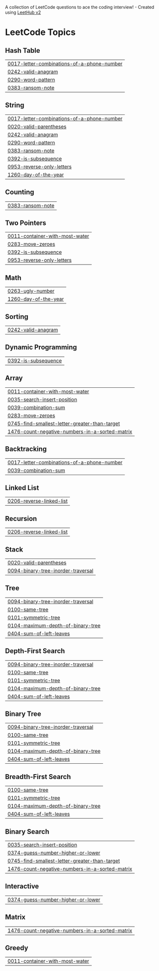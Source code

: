 A collection of LeetCode questions to ace the coding interview! - Created using [LeetHub v2](https://github.com/arunbhardwaj/LeetHub-2.0)
<!---LeetCode Topics Start-->
# LeetCode Topics
## Hash Table
|  |
| ------- |
| [0017-letter-combinations-of-a-phone-number](https://github.com/rbn2003/LeetCode-Progress/tree/master/0017-letter-combinations-of-a-phone-number) |
| [0242-valid-anagram](https://github.com/rbn2003/LeetCode-Progress/tree/master/0242-valid-anagram) |
| [0290-word-pattern](https://github.com/rbn2003/LeetCode-Progress/tree/master/0290-word-pattern) |
| [0383-ransom-note](https://github.com/rbn2003/LeetCode-Progress/tree/master/0383-ransom-note) |
## String
|  |
| ------- |
| [0017-letter-combinations-of-a-phone-number](https://github.com/rbn2003/LeetCode-Progress/tree/master/0017-letter-combinations-of-a-phone-number) |
| [0020-valid-parentheses](https://github.com/rbn2003/LeetCode-Progress/tree/master/0020-valid-parentheses) |
| [0242-valid-anagram](https://github.com/rbn2003/LeetCode-Progress/tree/master/0242-valid-anagram) |
| [0290-word-pattern](https://github.com/rbn2003/LeetCode-Progress/tree/master/0290-word-pattern) |
| [0383-ransom-note](https://github.com/rbn2003/LeetCode-Progress/tree/master/0383-ransom-note) |
| [0392-is-subsequence](https://github.com/rbn2003/LeetCode-Progress/tree/master/0392-is-subsequence) |
| [0953-reverse-only-letters](https://github.com/rbn2003/LeetCode-Progress/tree/master/0953-reverse-only-letters) |
| [1260-day-of-the-year](https://github.com/rbn2003/LeetCode-Progress/tree/master/1260-day-of-the-year) |
## Counting
|  |
| ------- |
| [0383-ransom-note](https://github.com/rbn2003/LeetCode-Progress/tree/master/0383-ransom-note) |
## Two Pointers
|  |
| ------- |
| [0011-container-with-most-water](https://github.com/rbn2003/LeetCode-Progress/tree/master/0011-container-with-most-water) |
| [0283-move-zeroes](https://github.com/rbn2003/LeetCode-Progress/tree/master/0283-move-zeroes) |
| [0392-is-subsequence](https://github.com/rbn2003/LeetCode-Progress/tree/master/0392-is-subsequence) |
| [0953-reverse-only-letters](https://github.com/rbn2003/LeetCode-Progress/tree/master/0953-reverse-only-letters) |
## Math
|  |
| ------- |
| [0263-ugly-number](https://github.com/rbn2003/LeetCode-Progress/tree/master/0263-ugly-number) |
| [1260-day-of-the-year](https://github.com/rbn2003/LeetCode-Progress/tree/master/1260-day-of-the-year) |
## Sorting
|  |
| ------- |
| [0242-valid-anagram](https://github.com/rbn2003/LeetCode-Progress/tree/master/0242-valid-anagram) |
## Dynamic Programming
|  |
| ------- |
| [0392-is-subsequence](https://github.com/rbn2003/LeetCode-Progress/tree/master/0392-is-subsequence) |
## Array
|  |
| ------- |
| [0011-container-with-most-water](https://github.com/rbn2003/LeetCode-Progress/tree/master/0011-container-with-most-water) |
| [0035-search-insert-position](https://github.com/rbn2003/LeetCode-Progress/tree/master/0035-search-insert-position) |
| [0039-combination-sum](https://github.com/rbn2003/LeetCode-Progress/tree/master/0039-combination-sum) |
| [0283-move-zeroes](https://github.com/rbn2003/LeetCode-Progress/tree/master/0283-move-zeroes) |
| [0745-find-smallest-letter-greater-than-target](https://github.com/rbn2003/LeetCode-Progress/tree/master/0745-find-smallest-letter-greater-than-target) |
| [1476-count-negative-numbers-in-a-sorted-matrix](https://github.com/rbn2003/LeetCode-Progress/tree/master/1476-count-negative-numbers-in-a-sorted-matrix) |
## Backtracking
|  |
| ------- |
| [0017-letter-combinations-of-a-phone-number](https://github.com/rbn2003/LeetCode-Progress/tree/master/0017-letter-combinations-of-a-phone-number) |
| [0039-combination-sum](https://github.com/rbn2003/LeetCode-Progress/tree/master/0039-combination-sum) |
## Linked List
|  |
| ------- |
| [0206-reverse-linked-list](https://github.com/rbn2003/LeetCode-Progress/tree/master/0206-reverse-linked-list) |
## Recursion
|  |
| ------- |
| [0206-reverse-linked-list](https://github.com/rbn2003/LeetCode-Progress/tree/master/0206-reverse-linked-list) |
## Stack
|  |
| ------- |
| [0020-valid-parentheses](https://github.com/rbn2003/LeetCode-Progress/tree/master/0020-valid-parentheses) |
| [0094-binary-tree-inorder-traversal](https://github.com/rbn2003/LeetCode-Progress/tree/master/0094-binary-tree-inorder-traversal) |
## Tree
|  |
| ------- |
| [0094-binary-tree-inorder-traversal](https://github.com/rbn2003/LeetCode-Progress/tree/master/0094-binary-tree-inorder-traversal) |
| [0100-same-tree](https://github.com/rbn2003/LeetCode-Progress/tree/master/0100-same-tree) |
| [0101-symmetric-tree](https://github.com/rbn2003/LeetCode-Progress/tree/master/0101-symmetric-tree) |
| [0104-maximum-depth-of-binary-tree](https://github.com/rbn2003/LeetCode-Progress/tree/master/0104-maximum-depth-of-binary-tree) |
| [0404-sum-of-left-leaves](https://github.com/rbn2003/LeetCode-Progress/tree/master/0404-sum-of-left-leaves) |
## Depth-First Search
|  |
| ------- |
| [0094-binary-tree-inorder-traversal](https://github.com/rbn2003/LeetCode-Progress/tree/master/0094-binary-tree-inorder-traversal) |
| [0100-same-tree](https://github.com/rbn2003/LeetCode-Progress/tree/master/0100-same-tree) |
| [0101-symmetric-tree](https://github.com/rbn2003/LeetCode-Progress/tree/master/0101-symmetric-tree) |
| [0104-maximum-depth-of-binary-tree](https://github.com/rbn2003/LeetCode-Progress/tree/master/0104-maximum-depth-of-binary-tree) |
| [0404-sum-of-left-leaves](https://github.com/rbn2003/LeetCode-Progress/tree/master/0404-sum-of-left-leaves) |
## Binary Tree
|  |
| ------- |
| [0094-binary-tree-inorder-traversal](https://github.com/rbn2003/LeetCode-Progress/tree/master/0094-binary-tree-inorder-traversal) |
| [0100-same-tree](https://github.com/rbn2003/LeetCode-Progress/tree/master/0100-same-tree) |
| [0101-symmetric-tree](https://github.com/rbn2003/LeetCode-Progress/tree/master/0101-symmetric-tree) |
| [0104-maximum-depth-of-binary-tree](https://github.com/rbn2003/LeetCode-Progress/tree/master/0104-maximum-depth-of-binary-tree) |
| [0404-sum-of-left-leaves](https://github.com/rbn2003/LeetCode-Progress/tree/master/0404-sum-of-left-leaves) |
## Breadth-First Search
|  |
| ------- |
| [0100-same-tree](https://github.com/rbn2003/LeetCode-Progress/tree/master/0100-same-tree) |
| [0101-symmetric-tree](https://github.com/rbn2003/LeetCode-Progress/tree/master/0101-symmetric-tree) |
| [0104-maximum-depth-of-binary-tree](https://github.com/rbn2003/LeetCode-Progress/tree/master/0104-maximum-depth-of-binary-tree) |
| [0404-sum-of-left-leaves](https://github.com/rbn2003/LeetCode-Progress/tree/master/0404-sum-of-left-leaves) |
## Binary Search
|  |
| ------- |
| [0035-search-insert-position](https://github.com/rbn2003/LeetCode-Progress/tree/master/0035-search-insert-position) |
| [0374-guess-number-higher-or-lower](https://github.com/rbn2003/LeetCode-Progress/tree/master/0374-guess-number-higher-or-lower) |
| [0745-find-smallest-letter-greater-than-target](https://github.com/rbn2003/LeetCode-Progress/tree/master/0745-find-smallest-letter-greater-than-target) |
| [1476-count-negative-numbers-in-a-sorted-matrix](https://github.com/rbn2003/LeetCode-Progress/tree/master/1476-count-negative-numbers-in-a-sorted-matrix) |
## Interactive
|  |
| ------- |
| [0374-guess-number-higher-or-lower](https://github.com/rbn2003/LeetCode-Progress/tree/master/0374-guess-number-higher-or-lower) |
## Matrix
|  |
| ------- |
| [1476-count-negative-numbers-in-a-sorted-matrix](https://github.com/rbn2003/LeetCode-Progress/tree/master/1476-count-negative-numbers-in-a-sorted-matrix) |
## Greedy
|  |
| ------- |
| [0011-container-with-most-water](https://github.com/rbn2003/LeetCode-Progress/tree/master/0011-container-with-most-water) |
<!---LeetCode Topics End-->